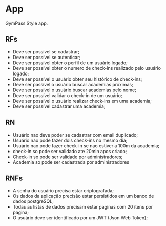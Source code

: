 # App

GymPass Style app.

## RFs

- Deve ser possível se cadastrar;
- Deve ser possível se autenticar;
- Deve ser possível obter o perfil de um usuário logado;
- Deve ser possível obter o numero de check-ins realizado pelo usuário logado;
- Deve ser possível o usuário obter seu histórico de check-ins;
- Deve ser passível o usuário buscar academias próximas;
- Deve ser possível o usuário buscar academias pelo nome;
- Deve ser possível validar o check-in de um usuário;
- Deve ser possível o usuário realizar check-ins em uma academia;
- Deve ser possível cadastrar uma academia;

## RN

- Usuário nao deve poder se cadastrar com email duplicado;
- Usuário nao pode fazer dois check-ins no mesmo dia;
- Usuário nao pode fazer check-in se nao estiver a 100m da academia;
- check-in so pode ser validado ate 20min apos criado;
- Check-in so pode ser validade por administradores;
- Academia so pode ser cadastrada por administradores

## RNFs

- A senha do usuário precisa estar criptografada;
- Os dados da aplicação precisão estar persistidos em um banco de dados postgreSQL;
- Todas as listas de dados precisam estar paginas com 20 itens por pagina;
- O usuário deve ser identificado por um JWT (Json Web Token);
